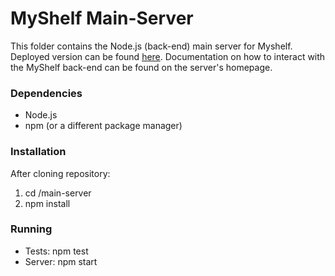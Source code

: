 # MyShelf Main-Server
This folder contains the Node.js (back-end) main server for Myshelf. Deployed version can be found [here](http://api.myshelf.nl).
Documentation on how to interact with the MyShelf back-end can be found on the server's homepage.

### Dependencies
- Node.js
- npm (or a different package manager)

### Installation
After cloning repository:
1. cd /main-server
2. npm install

### Running
- Tests: npm test
- Server: npm start
